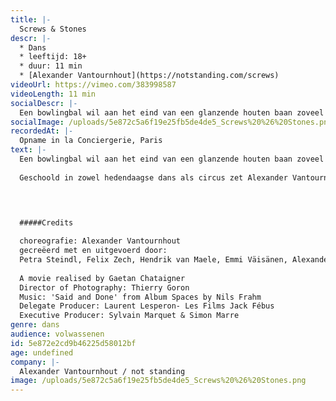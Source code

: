 ```yaml
---
title: |-
  Screws & Stones
descr: |-
  * Dans
  * leeftijd: 18+
  * duur: 11 min
  * [Alexander Vantournhout](https://notstanding.com/screws)
videoUrl: https://vimeo.com/383998587
videoLength: 11 min
socialDescr: |-
  Een bowlingbal wil aan het eind van een glanzende houten baan zoveel mogelijk kegels omver stoten. Maar wat als je de gebruikelijke omgeving wegdenkt? Screws zet de verhouding tussen lichaam en object op zijn kop. Voorwerpen worden vastgemaakt aan het lichaam en bieden grip. Ze helpen om de performers in evenwicht te houden of net niet. Met behulp van ijssteigers, bowlingballen en antizwaartekrachtschoenen tarten de dansers in Screws de regels van de fysica.
socialImage: /uploads/5e872c5a6f19e25fb5de4de5_Screws%20%26%20Stones.png
recordedAt: |-
  Opname in la Conciergerie, Paris
text: |-
  Een bowlingbal wil aan het eind van een glanzende houten baan zoveel mogelijk kegels omver stoten. Maar wat als je de gebruikelijke omgeving wegdenkt? Screws zet de verhouding tussen lichaam en object op zijn kop. Voorwerpen worden vastgemaakt aan het lichaam en bieden grip. Ze helpen om de performers in evenwicht te houden of net niet. Met behulp van ijssteigers, bowlingballen en antizwaartekrachtschoenen tarten de dansers in Screws de regels van de fysica.
  
  Geschoold in zowel hedendaagse dans als circus zet Alexander Vantournhout na het warm onthaalde Red Haired Men een volgende stap in zijn zoektocht naar het potentieel van fysieke limitaties en de relatie tussen performer en object. In Screws gidst hij je samen met vier dansers-acrobaten langs een parcours van microperformances: van korte solo’s en duetten tot puntige groepschoreografieën. Screws & Stones is een dansante kortfilm die inspiratie haalt uit de voorstelling Screws en gefilmd werd in de Parijse Conciergerie.
  

  ‍

  #####Credits

  choreografie: Alexander Vantournhout
  gecreëerd met en uitgevoerd door:
  Petra Steindl, Felix Zech, Hendrik van Maele, Emmi Väisänen, Alexander Vantournhout
  
  A movie realised by Gaetan Chataigner
  Director of Photography: Thierry Goron
  Music: 'Said and Done' from Album Spaces by Nils Frahm
  Delegate Producer: Laurent Lesperon- Les Films Jack Fébus
  Executive Producer: Sylvain Marquet & Simon Marre
genre: dans
audience: volwassenen
id: 5e872e2cd9b46225d58012bf
age: undefined
company: |-
  Alexander Vantournhout / not standing
image: /uploads/5e872c5a6f19e25fb5de4de5_Screws%20%26%20Stones.png
---
```

